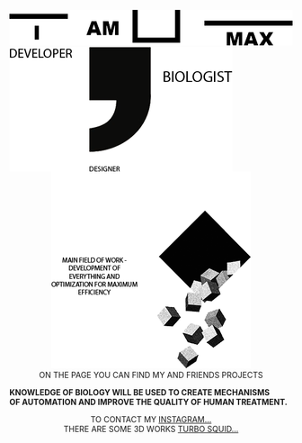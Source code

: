 <p align="center">
  <img src="https://github.com/MaxBezs/MaxBezs/blob/main/headmain.png" alt="I AM MAX">
  <img align="left" src="https://github.com/MaxBezs/MaxBezs/blob/main/mainsphere.png" alt="My sphere">
  <img src="https://github.com/MaxBezs/MaxBezs/blob/main/mainidea.png" alt="The main Ideas">
  <br/>
  ON THE PAGE YOU CAN FIND MY AND FRIENDS PROJECTS
</p>

__KNOWLEDGE OF BIOLOGY WILL BE USED TO CREATE MECHANISMS__<br/>
__OF AUTOMATION AND IMPROVE THE QUALITY OF HUMAN TREATMENT.__
<p align="center">
  TO CONTACT MY <a href="https://www.instagram.com/max_bezs/">INSTAGRAM…</a><br/>
  THERE ARE SOME 3D WORKS <a href="https://www.turbosquid.com/ru/Search/Artists/Max_Bezs">TURBO SQUID…</a> 
</p>
